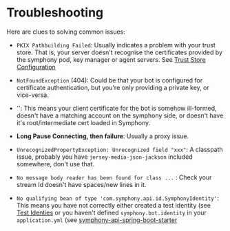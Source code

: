 # Troubleshooting

Here are clues to solving common issues:

 - `PKIX Pathbuilding Failed`: Usually indicates a problem with your trust store.  That is, your server doesn't recognise the certificates provided by the symphony pod, key manager or agent servers.  See [Trust Store Configuration](symphony-api-spring-boot-starter/README.md#step-5-trust-store-configuration-optional)
 
 - `NotFoundException` (404):  Could be that your bot is configured for certificate authentication, but you're only providing a private key, or vice-versa.
 
 - '':  This means your client certificate for the bot is somehow ill-formed, doesn't have a matching account on the symphony side, or doesn't have it's root/intermediate cert loaded in Symphony.
 
 - **Long Pause Connecting, then failure**:  Usually a proxy issue.
 
 - `UnrecognizedPropertyException: Unrecognized field "xxx"`: A classpath issue, probably you have `jersey-media-json-jackson` included somewhere, don't use that.
 
 - `No message body reader has been found for class ...` : Check your stream Id doesn't have spaces/new lines in it.
 
 - `No qualifying bean of type 'com.symphony.api.id.SymphonyIdentity'`: This means you have not correctly either created a test identity (see [Test Identies](identity/README.md) or you haven't defined `symphony.bot.identity` in your `application.yml` (see [symphony-api-spring-boot-starter](symphony-api-spring-boot-starter/README.md)